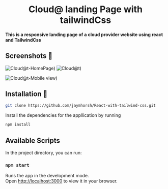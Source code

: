 <h1 align="center">Cloud@ landing Page with tailwindCss</h1>

#### This is a responsive landing page of a cloud provider website using react and TailwindCss

## Screenshots 📸
![Cloud@t-HomePage)](https://res.cloudinary.com/dbkthd6ck/image/upload/w_1000,ar_16:9,c_fill,g_auto,e_sharpen/v1698233634/Screenshot_86_m8b5wp.png)
![Cloud@t)](https://res.cloudinary.com/dbkthd6ck/image/upload/v1698233633/Screenshot_88_yrpu9q.png)

![Cloud@t-Mobile view)](https://res.cloudinary.com/dbkthd6ck/image/upload/v1698233581/Screenshot_90_kp0cws.png)

## Installation 🦾
```bash
git clone https://github.com/jaymhorsh/React-with-tailwind-css.git
```
Install the dependencies for the appllication by running 
```bash
npm install
```

## Available Scripts
In the project directory, you can run:
### `npm start`

Runs the app in the development mode.\
Open [http://localhost:3000](http://localhost:3000) to view it in your browser.

